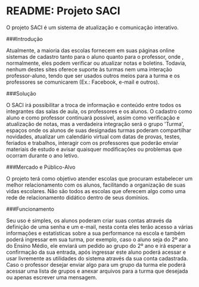 README: Projeto SACI  
============

O projeto SACI é um sistema de atualização e comunicação interativo.

###Introdução

Atualmente, a maioria das escolas fornecem em suas páginas online sistemas de cadastro tanto para o aluno quanto para o
professor, onde , normalmente, eles podem verificar ou atualizar notas e boletins. Todavia, nenhum destes sites oferece
suporte às turmas nem uma interação professor-aluno, tendo que ser usados outros meios para a turma e os professores se
comunicarem (Ex.: Facebook, e-mail e outros).

###Solução

O SACI irá possibilitar a troca de informação e conteúdo entre todos os integrantes das salas de aula, os professores e
os alunos. O cadastro como aluno e como professor continuará possível, assim como verificação e atualização de notas,
mas a verdadeira integração será o grupo 'Turma', espaços onde os alunos de suas designadas turmas poderam compartilhar
novidades, atualizar um calendário virtual com datas de provas, testes, feriados e trabalhos, interagir com os
professores que poderão enviar materiais de estudo e avisar quaisquer modificações ou problemas que ocorram durante o
ano letivo.

###Mercado e Público-Alvo

O projeto terá como objetivo atender escolas que procuram estabelecer um melhor relacionamento com os alunos,
facilitando a organização de suas vidas escolares. Não são todos as escolas que oferecem algo como uma rede de
relacionamento didático dentro de seus domínios.

###Funcionamento

Seu uso é simples, os alunos poderam criar suas contas através da definição de uma senha e um e-mail, nesta conta eles
terão acesso a várias informações e estatísticas sobre a sua performance na escola e também poderá ingressar
em sua turma, por exemplo, caso o aluno seja do 2º ano do Ensino Médio, ele enviará um pedido ao grupo do 2º ano e irá
esperar a confirmação da sua entrada, após ingressar este aluno poderá acessar e usar livremente as utilidades do
sistema através da sua conta cadastrada. Caso o professor desejar enviar algo para um grupo da turma ele poderá acessar
uma lista de grupos e anexar arquivos para a turma que desejada ou apenas escrever uma mensagem.
